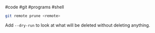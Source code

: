 #code #git #programs #shell 

```bash
git remote prune <remote>
```

Add `--dry-run` to look at what will be deleted without deleting anything.